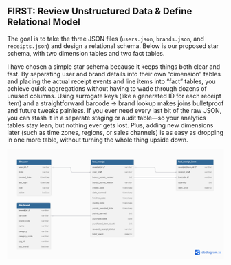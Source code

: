 ## FIRST: Review Unstructured Data & Define Relational Model

The goal is to take the three JSON files (`users.json`, `brands.json`, and `receipts.json`) and design a relational schema. Below is our proposed star schema, with two dimension tables and two fact tables.

I have chosen a simple star schema because it keeps things both clear and fast. By separating user and brand details into their own “dimension” tables and placing the actual receipt events and line items into “fact” tables, you achieve quick aggregations without having to wade through dozens of unused columns. Using surrogate keys (like a generated ID for each receipt item) and a straightforward barcode → brand lookup makes joins bulletproof and future tweaks painless. If you ever need every last bit of the raw JSON, you can stash it in a separate staging or audit table—so your analytics tables stay lean, but nothing ever gets lost. Plus, adding new dimensions later (such as time zones, regions, or sales channels) is as easy as dropping in one more table, without turning the whole thing upside down.

![Alt text](https://github.com/emadkhan333/fetch_rwds_exercise/blob/main/FIRST/db_erd.png)

